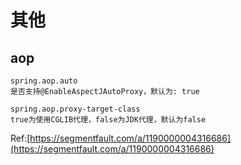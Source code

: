 # 其他

## aop

```text
spring.aop.auto
是否支持@EnableAspectJAutoProxy，默认为: true

spring.aop.proxy-target-class
true为使用CGLIB代理，false为JDK代理，默认为false
```

Ref:[https://segmentfault.com/a/1190000004316686](https://segmentfault.com/a/1190000004316686)


